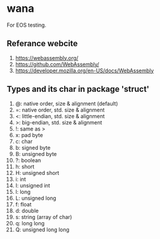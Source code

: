 # wana
For EOS testing.

## Referance webcite
1. https://webassembly.org/
2. https://github.com/WebAssembly/
3. https://developer.mozilla.org/en-US/docs/WebAssembly

## Types and its char in package 'struct'
1. @: native order, size & alignment (default)
2. =: native order, std. size & alignment
3. <: little-endian, std. size & alignment
4. \>: big-endian, std. size & alignment
5. !: same as >
6. x: pad byte
7. c: char
8. b: signed byte
9. B: unsigned byte
10. ?: boolean
11. h: short
12. H: unsigned short
13. i: int
14. I: unsigned int
15. l: long
16. L: unsigned long
17. f: float
18. d: double
19. s: string (array of char)
20. q: long long
21. Q: unsigned long long